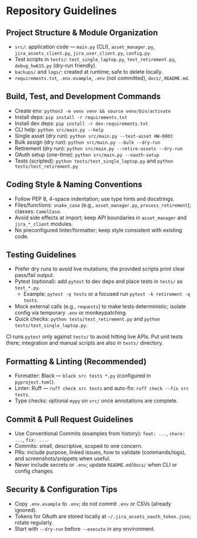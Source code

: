 # Repository Guidelines

## Project Structure & Module Organization
- `src/`: application code — `main.py` (CLI), `asset_manager.py`, `jira_assets_client.py`, `jira_user_client.py`, `config.py`.
- Test scripts in `tests/`: `test_single_laptop.py`, `test_retirement.py`, `debug_hw615.py` (dry-run friendly).
- `backups/` and `logs/`: created at runtime; safe to delete locally.
- `requirements.txt`, `.env.example`, `.env` (not committed), `docs/`, `README.md`.

## Build, Test, and Development Commands
- Create env: `python3 -m venv venv && source venv/bin/activate`
- Install deps: `pip install -r requirements.txt`
- Install dev deps: `pip install -r dev-requirements.txt`
- CLI help: `python src/main.py --help`
- Single asset (dry run): `python src/main.py --test-asset HW-0003`
- Bulk assign (dry run): `python src/main.py --bulk --dry-run`
- Retirement (dry run): `python src/main.py --retire-assets --dry-run`
- OAuth setup (one-time): `python src/main.py --oauth-setup`
- Tests (scripted): `python tests/test_single_laptop.py` and `python tests/test_retirement.py`

## Coding Style & Naming Conventions
- Follow PEP 8, 4-space indentation; use type hints and docstrings.
- Files/functions: `snake_case` (e.g., `asset_manager.py`, `process_retirement`); classes: `CamelCase`.
- Avoid side effects at import; keep API boundaries in `asset_manager` and `jira_*_client` modules.
- No preconfigured linter/formatter; keep style consistent with existing code.

## Testing Guidelines
- Prefer dry runs to avoid live mutations; the provided scripts print clear pass/fail output.
- Pytest (optional): add `pytest` to dev deps and place tests in `tests/` as `test_*.py`.
  - Example: `pytest -q tests` or a focused run `pytest -k retirement -q tests`.
- Mock external calls (e.g., `requests`) to make tests deterministic; isolate config via temporary `.env` or monkeypatching.
- Quick checks: `python tests/test_retirement.py` and `python tests/test_single_laptop.py`.

CI runs `pytest` only against `tests/` to avoid hitting live APIs. Put unit tests there; integration and manual scripts are also in `tests/` directory.

## Formatting & Linting (Recommended)
- Formatter: Black — `black src tests *.py` (configured in `pyproject.toml`).
- Linter: Ruff — `ruff check src tests` and auto-fix: `ruff check --fix src tests`.
- Type checks: optional `mypy` on `src/` once annotations are complete.

## Commit & Pull Request Guidelines
- Use Conventional Commits (examples from history): `feat: ...`, `chore: ...`, `fix: ...`.
- Commits: small, descriptive, scoped to one concern.
- PRs: include purpose, linked issues, how to validate (commands/logs), and screenshots/snippets when useful.
- Never include secrets or `.env`; update `README.md`/`docs/` when CLI or config changes.

## Security & Configuration Tips
- Copy `.env.example` to `.env`; do not commit `.env` or CSVs (already ignored).
- Tokens for OAuth are stored locally at `~/.jira_assets_oauth_token.json`; rotate regularly.
- Start with `--dry-run` before `--execute` in any environment.
